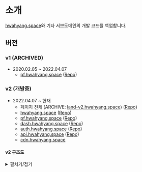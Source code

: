 # 소개

[hwahyang.space](https://hwahyang.space)와 기타 서브도메인의 개발 코드를 백업합니다.

## 버전

### v1 (ARCHIVED)

- 2020.02.05 ~ 2022.04.07
  - [pf.hwahyang.space](https://pf-v1.hwahyang.space) ([Repo](https://github.com/hwahyang-space/v1_Portfolio))

### v2 (개발중)

- 2022.04.07 ~ 현재
  - 페이지 전체 (ARCHIVE: [land-v2.hwahyang.space](https://land-v2.hwahyang.space)) ([Repo](https://github.com/hwahyang-space/v2_ComingSoon))
  - [hwahyang.space](https://hwahyang.space) ([Repo](https://github.com/hwahyang-space/v2_Main))
  - [pf.hwahyang.space](https://pf.hwahyang.space) ([Repo](https://github.com/hwahyang-space/v2_Portfolio))
  - [dash.hwahyang.space](https://dash.hwahyang.space) ([Repo](https://github.com/hwahyang-space/v2_DashBoard))
  - [auth.hwahyang.space](https://auth.hwahyang.space) ([Repo](https://github.com/hwahyang-space/v2_Authentication))
  - [api.hwahyang.space](https://api.hwahyang.space) ([Repo](https://github.com/hwahyang-space/v2_Api))
  - [cdn.hwahyang.space](https://cdn.hwahyang.space)

#### v2 구조도

<details>
  <summary>펼치기/접기</summary>

&nbsp;
![hspace_v2_Flow.png](https://raw.githubusercontent.com/hwahyang-space/.github/main/profile/hspace_v2_Flow.png)
</details>
